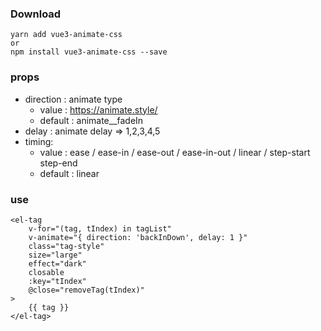 ### Download

```
yarn add vue3-animate-css
or
npm install vue3-animate-css --save
```

### props

- direction : animate type
  - value : <https://animate.style/>
  - default : animate__fadeIn
- delay : animate delay =>  1,2,3,4,5
- timing:
  - value  : ease / ease-in /  ease-out / ease-in-out / linear / step-start  step-end
  - default : linear

### use

```vue3
<el-tag
    v-for="(tag, tIndex) in tagList"
    v-animate="{ direction: 'backInDown', delay: 1 }"
    class="tag-style"
    size="large"
    effect="dark"
    closable
    :key="tIndex"
    @close="removeTag(tIndex)"
>
    {{ tag }}
</el-tag>
```
